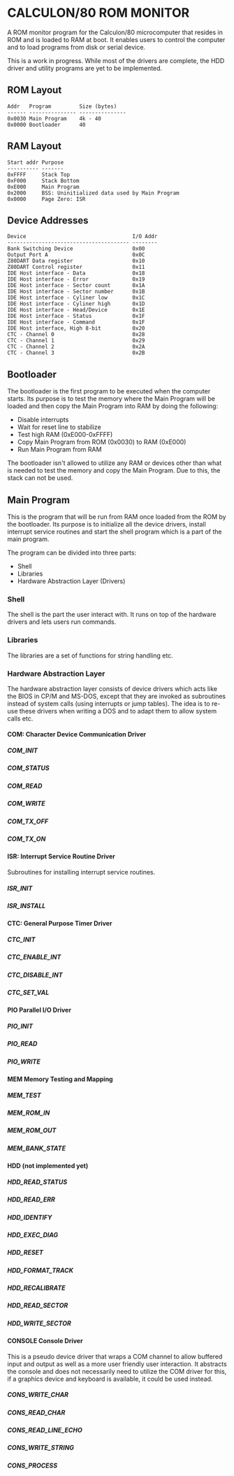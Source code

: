 CALCULON/80 ROM MONITOR
=======================

A ROM monitor program for the Calculon/80 microcomputer that resides in ROM and
is loaded to RAM at boot. It enables users to control the computer and to load
programs from disk or serial device.

This is a work in progress. While most of the drivers are complete, the HDD
driver and utility programs are yet to be implemented.

ROM Layout
----------

    Addr   Program         Size (bytes)
    ------ --------------- ---------------
    0x0030 Main Program    4k - 40
    0x0000 Bootloader      40

RAM Layout
----------

    Start addr Purpose
    ---------- -------
    0xFFFF     Stack Top
    0xF000     Stack Bottom
    0xE000     Main Program
    0x2000     BSS: Uninitialized data used by Main Program
    0x0000     Page Zero: ISR

Device Addresses
----------------

    Device                                  I/O Addr
    --------------------------------------- --------
    Bank Switching Device                   0x00
    Output Port A                           0x0C
    Z80DART Data register                   0x10
    Z80DART Control register                0x11
    IDE Host interface - Data               0x18
    IDE Host interface - Error              0x19
    IDE Host interface - Sector count       0x1A
    IDE Host interface - Sector number      0x1B
    IDE Host interface - Cyliner low        0x1C
    IDE Host interface - Cyliner high       0x1D
    IDE Host interface - Head/Device        0x1E
    IDE Host interface - Status             0x1F
    IDE Host interface - Command            0x1F
    IDE Host interface, High 8-bit          0x20
    CTC - Channel 0                         0x28
    CTC - Channel 1                         0x29
    CTC - Channel 2                         0x2A
    CTC - Channel 3                         0x2B

Bootloader
----------

The bootloader is the first program to be executed when the computer starts.
Its purpose is to test the memory where the Main Program will be loaded and
then copy the Main Program into RAM by doing the following:

  * Disable interrupts
  * Wait for reset line to stabilize
  * Test high RAM (0xE000-0xFFFF)
  * Copy Main Program from ROM (0x0030) to RAM (0xE000)
  * Run Main Program from RAM

The bootloader isn't allowed to utilize any RAM or devices other than what is
needed to test the memory and copy the Main Program. Due to this, the stack can
not be used.

Main Program
------------

This is the program that will be run from RAM once loaded from the ROM by the
bootloader. Its purpose is to initialize all the device drivers, install
interrupt service routines and start the shell program which is a part of the
main program.

The program can be divided into three parts:

  * Shell
  * Libraries
  * Hardware Abstraction Layer (Drivers)

### Shell

The shell is the part the user interact with. It runs on top of the hardware
drivers and lets users run commands.

### Libraries

The libraries are a set of functions for string handling etc.

### Hardware Abstraction Layer

The hardware abstraction layer consists of device drivers which acts like the
BIOS in CP/M and MS-DOS, except that they are invoked as subroutines instead of
system calls (using interrupts or jump tables). The idea is to re-use these
drivers when writing a DOS and to adapt them to allow system calls etc.

#### COM: Character Device Communication Driver

##### COM_INIT
##### COM_STATUS
##### COM_READ
##### COM_WRITE
##### COM_TX_OFF
##### COM_TX_ON

#### ISR: Interrupt Service Routine Driver

Subroutines for installing interrupt service routines.

##### ISR_INIT
##### ISR_INSTALL

#### CTC: General Purpose Timer Driver

##### CTC_INIT
##### CTC_ENABLE_INT
##### CTC_DISABLE_INT
##### CTC_SET_VAL

#### PIO Parallel I/O Driver

##### PIO_INIT
##### PIO_READ
##### PIO_WRITE

#### MEM Memory Testing and Mapping

##### MEM_TEST
##### MEM_ROM_IN
##### MEM_ROM_OUT
##### MEM_BANK_STATE

#### HDD (not implemented yet)

##### HDD_READ_STATUS
##### HDD_READ_ERR
##### HDD_IDENTIFY
##### HDD_EXEC_DIAG
##### HDD_RESET
##### HDD_FORMAT_TRACK
##### HDD_RECALIBRATE
##### HDD_READ_SECTOR
##### HDD_WRITE_SECTOR

#### CONSOLE Console Driver

This is a pseudo device driver that wraps a COM channel to allow buffered
input and output as well as a more user friendly user interaction. It abstracts
the console and does not necessarily need to utilize the COM driver for this, if
a graphics device and keyboard is available, it could be used instead.

##### CONS_WRITE_CHAR
##### CONS_READ_CHAR
##### CONS_READ_LINE_ECHO
##### CONS_WRITE_STRING
##### CONS_PROCESS

